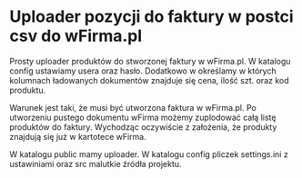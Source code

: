 # Uploader pozycji do faktury w postci csv do wFirma.pl

Prosty uploader produktów do stworzonej faktury w wFirma.pl.
W katalogu config ustawiamy usera oraz hasło. Dodatkowo w określamy w których kolumnach ładowanych dokumentów znajduje się cena, ilość szt.
oraz kod produktu. 

Warunek jest taki, że musi być utworzona faktura w wFirma.pl. Po utworzeniu pustego dokumentu wFirma możemy zuplodować całą listę
produktów do faktury. Wychodząc oczywiście z założenia, że produkty znajdują się już w kartotece wFirma. 

W katalogu public mamy uploader. W katalogu config pliczek settings.ini z ustawiniami oraz src malutkie źródła projektu.

